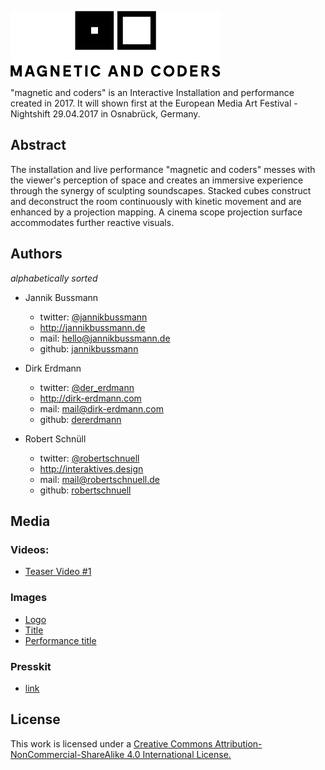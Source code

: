 ![magnetic and coders](misc/MagneticAndCoders-Logo_small.png "magnetic and coders")

"magnetic and coders" is an Interactive Installation and performance created in 2017. It will shown first at the European Media Art Festival - Nightshift 29.04.2017 in Osnabrück, Germany.

## Abstract
The installation and live performance "magnetic and coders" messes with the viewer's perception of space and creates an immersive experience through the synergy of sculpting soundscapes. Stacked cubes construct and deconstruct the room continuously with kinetic movement and are enhanced by a projection mapping. A cinema scope projection surface accommodates further reactive visuals.

## Authors
*alphabetically sorted*
 - Jannik Bussmann
    - twitter: [@jannikbussmann](https://twitter.com/jannik_bussmann)
    - http://jannikbussmann.de
    - mail: hello@jannikbussmann.de
    - github: [jannikbussmann](https://github.com/jannikbussmann)


 - Dirk Erdmann
    - twitter: [@der_erdmann](https://twitter.com/der_erdmann)
    - http://dirk-erdmann.com
    - mail: mail@dirk-erdmann.com
    - github:  [dererdmann](https://github.com/dererdmann)


 - Robert Schnüll
    - twitter: [@robertschnuell](https://twitter.com/robertschnuell)
    - http://interaktives.design
    - mail: mail@robertschnuell.de
    - github: [robertschnuell](https://github.com/robertschnuell/)


## Media

### Videos:
  - [Teaser Video #1](https://vimeo.com/211123002)

### Images
  - [Logo](misc/MagneticAndCoders-Logo.svg)
  - [Title](misc/MagneticAndCoders-title.jpg)
  - [Performance title](misc/MagneticAndCoders-performance-title.jpg)



### Presskit
  - [link](https://drive.google.com/drive/folders/0B4C8jd7YW3gCWWYtMVJvZmRvQU0?usp=sharing)


## License
This work is licensed under a [Creative Commons Attribution-NonCommercial-ShareAlike 4.0 International License.](https://creativecommons.org/licenses/by-nc-sa/4.0/)
